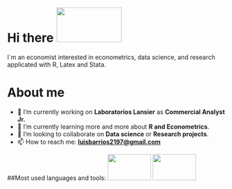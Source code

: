 # Hi there  <img src="https://media.giphy.com/media/xFkgeu7dhfgqqxJqmj/giphy.gif" width="150" height="80" />
I´m an economist interested in econometrics, data science, and research applicated with R, Latex and Stata.
# About me

- 🔭 I’m currently working on **Laboratorios Lansier** as **Commercial Analyst Jr.** 
- 🌱 I’m currently learning more and more about **R and Econometrics**.
- 👯 I’m looking to collaborate on **Data science** or **Research projects**.
- 📫 How to reach me: **luisbarrios2197@gmail.com**

##Most used languages and tools:
<img src="https://camo.githubusercontent.com/ba079968f2f2ba2ddb521d068ed8ccf41fb0adcb4e932370243cc13936fc3d95/68747470733a2f2f7777772e73746174612e636f6d2f696e636c756465732f696d616765732f73746174612d6c6f676f2d626c75652e737667" width="100" height="60"> 
<img src="https://camo.githubusercontent.com/bbcbccdc0f370cd7ee644f6eefe57f1b1e3e208e3c5e0649d3d6cdb4c02ff7e7/68747470733a2f2f64333377756272666b69306c36382e636c6f756466726f6e742e6e65742f353732393961316463643937396336323333323566313162663565356365363066336434656230302f65343630322f77702d636f6e74656e742f75706c6f6164732f323031382f31302f626c61636b2e706e67" width="100" height="60">
